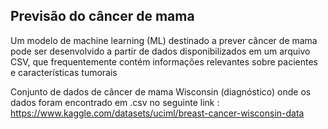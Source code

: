 ## Previsão do câncer de mama

Um modelo de machine learning (ML) destinado a prever câncer de mama pode ser desenvolvido a partir de dados disponibilizados em um arquivo CSV, que frequentemente contém informações relevantes sobre pacientes e características tumorais

Conjunto de dados de câncer de mama Wisconsin (diagnóstico) onde os dados foram encontrado em .csv no seguinte link : 
https://www.kaggle.com/datasets/uciml/breast-cancer-wisconsin-data